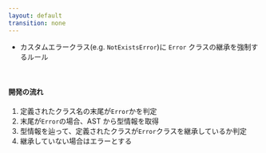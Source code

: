 ```yaml
---
layout: default
transition: none
---
```


<style scoped>
.slidev-vclick-hidden {
  display: none;
}
</style>

<section-title title="型情報 カスタム Lint ルールの開発" />

<div class="_bullet">

* カスタムエラークラス(e.g. `NotExistsError`)に `Error` クラスの継承を強制するルール

</div>

<br />

<div class="_bullet">

#### 開発の流れ

1. 定義されたクラス名の末尾が`Error`かを判定
2. 末尾が`Error`の場合、AST から型情報を取得
3. 型情報を辿って、定義されたクラスが`Error`クラスを継承しているか判定
4. 継承していない場合はエラーとする

</div>
